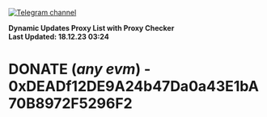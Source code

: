 [![Telegram channel](https://img.shields.io/endpoint?url=https://runkit.io/damiankrawczyk/telegram-badge/branches/master?url=https://t.me/n4z4v0d)](https://t.me/n4z4v0d) 

**Dynamic Updates Proxy List with Proxy Checker**  
**Last Updated: 18.12.23 03:24**

# DONATE (_any evm_) - 0xDEADf12DE9A24b47Da0a43E1bA70B8972F5296F2
